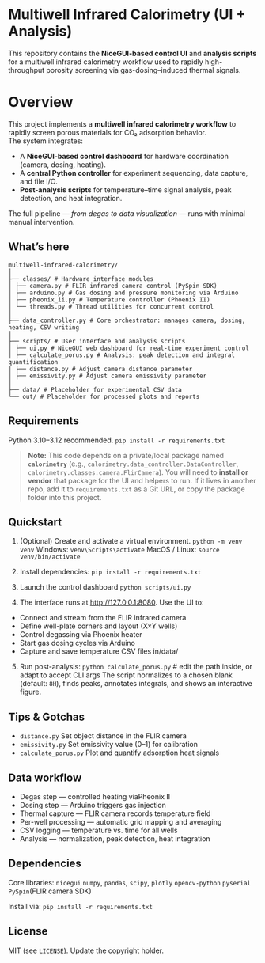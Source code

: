 # Multiwell Infrared Calorimetry (UI + Analysis)

This repository contains the **NiceGUI-based control UI** and **analysis scripts** for a multiwell infrared calorimetry workflow used to rapidly high-throughput porosity screening via gas-dosing–induced thermal signals.

# Overview
This project implements a **multiwell infrared calorimetry workflow** to rapidly screen porous materials for CO₂ adsorption behavior.  
The system integrates:

- A **NiceGUI-based control dashboard** for hardware coordination (camera, dosing, heating).  
- A **central Python controller** for experiment sequencing, data capture, and file I/O.  
- **Post-analysis scripts** for temperature–time signal analysis, peak detection, and heat integration.  

The full pipeline — *from degas to data visualization* — runs with minimal manual intervention.

## What’s here

```
multiwell-infrared-calorimetry/
│
├── classes/ # Hardware interface modules
│ ├── camera.py # FLIR infrared camera control (PySpin SDK)
│ ├── arduino.py # Gas dosing and pressure monitoring via Arduino
│ ├── pheonix_ii.py # Temperature controller (Phoenix II)
│ └── threads.py # Thread utilities for concurrent control
│
├── data_controller.py # Core orchestrator: manages camera, dosing, heating, CSV writing
│
├── scripts/ # User interface and analysis scripts
│ ├── ui.py # NiceGUI web dashboard for real-time experiment control
│ ├── calculate_porus.py # Analysis: peak detection and integral quantification
│ ├── distance.py # Adjust camera distance parameter
│ ├── emissivity.py # Adjust camera emissivity parameter
│
├── data/ # Placeholder for experimental CSV data
└── out/ # Placeholder for processed plots and reports
```

## Requirements

Python 3.10–3.12 recommended.
`pip install -r requirements.txt`

> **Note:** This code depends on a private/local package named **`calorimetry`** (e.g., `calorimetry.data_controller.DataController`, `calorimetry.classes.camera.FlirCamera`). You will need to **install or vendor** that package for the UI and helpers to run. If it lives in another repo, add it to `requirements.txt` as a Git URL, or copy the package folder into this project.

## Quickstart

1. (Optional) Create and activate a virtual environment. `python -m venv venv`
Windows: `venv\Scripts\activate`
MacOS / Linux: `source venv/bin/activate`

2. Install dependencies:
`pip install -r requirements.txt`

3. Launch the control dashboard
`python scripts/ui.py`

4. The interface runs at http://127.0.0.1:8080. Use the UI to:

- Connect and stream from the FLIR infrared camera
- Define well-plate corners and layout (X×Y wells)
- Control degassing via Phoenix heater
- Start gas dosing cycles via Arduino
- Capture and save temperature CSV files in/data/

5. Run post-analysis:
`python calculate_porus.py`  # edit the path inside, or adapt to accept CLI args
The script normalizes to a chosen blank (default: `8H`), finds peaks, annotates integrals, and shows an interactive figure.


## Tips & Gotchas

- `distance.py` Set object distance in the FLIR camera
- `emissivity.py` Set emissivity value (0–1) for calibration 
- `calculate_porus.py` Plot and quantify adsorption heat signals

## Data workflow

- Degas step — controlled heating viaPheonix II
- Dosing step — Arduino triggers gas injection
- Thermal capture — FLIR camera records temperature field
- Per-well processing — automatic grid mapping and averaging
- CSV logging — temperature vs. time for all wells
- Analysis — normalization, peak detection, heat integration

## Dependencies
Core libraries:
`nicegui`
`numpy`, `pandas`, `scipy`, `plotly`
`opencv-python`
`pyserial`
`PySpin`(FLIR camera SDK)

Install via:
`pip install -r requirements.txt`

## License

MIT (see `LICENSE`). Update the copyright holder.
